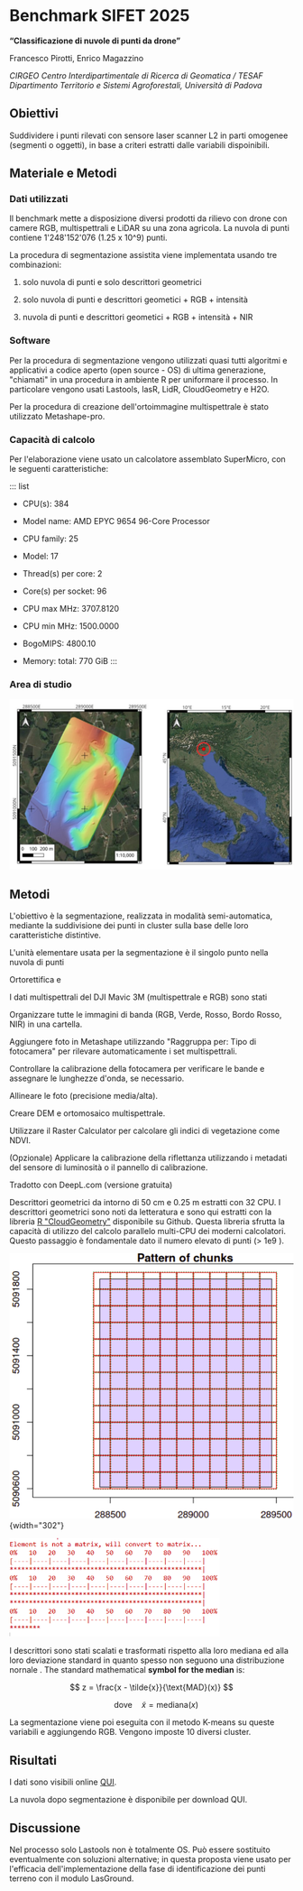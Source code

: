 # Benchmark SIFET 2025

**“Classificazione di nuvole di punti da drone”**

Francesco Pirotti, Enrico Magazzino

*CIRGEO Centro Interdipartimentale di Ricerca di Geomatica / TESAF Dipartimento Territorio e Sistemi Agroforestali, Università di Padova*

## Obiettivi

Suddividere i punti rilevati con sensore laser scanner L2 in parti omogenee (segmenti o oggetti), in base a criteri estratti dalle variabili dispoinibili.

## Materiale e Metodi

### Dati utilizzati

Il benchmark mette a disposizione diversi prodotti da rilievo con drone con camere RGB, multispettrali e LiDAR su una zona agricola. La nuvola di punti contiene 1'248'152'076 (1.25 x 10\^9) punti.

La procedura di segmentazione assistita viene implementata usando tre combinazioni:

1.  solo nuvola di punti e solo descrittori geometrici

2.  solo nuvola di punti e descrittori geometici + RGB + intensità

3.  nuvola di punti e descrittori geometici + RGB + intensità + NIR

### Software

Per la procedura di segmentazione vengono utilizzati quasi tutti algoritmi e applicativi a codice aperto (open source - OS) di ultima generazione, "chiamati" in una procedura in ambiente R per uniformare il processo. In particolare vengono usati Lastools, lasR, LidR, CloudGeometry e H2O.

Per la procedura di creazione dell'ortoimmagine multispettrale è stato utilizzato Metashape-pro.

### Capacità di calcolo

Per l'elaborazione viene usato un calcolatore assemblato SuperMicro, con le seguenti caratteristiche:

::: list
-   CPU(s): 384

-   Model name: AMD EPYC 9654 96-Core Processor

-   CPU family: 25

-   Model: 17

-   Thread(s) per core: 2

-   Core(s) per socket: 96

-   CPU max MHz: 3707.8120

-   CPU min MHz: 1500.0000

-   BogoMIPS: 4800.10

-   Memory: total: 770 GiB
:::

### Area di studio

<img src="images/Layout 1.jpeg" width="600"/>

## Metodi

L'obiettivo è la segmentazione, realizzata in modalità semi-automatica, mediante la suddivisione dei punti in cluster sulla base delle loro caratteristiche distintive.

L'unità elementare usata per la segmentazione è il singolo punto nella nuvola di punti

Ortorettifica e

I dati multispettrali del DJI Mavic 3M (multispettrale e RGB) sono stati

Organizzare tutte le immagini di banda (RGB, Verde, Rosso, Bordo Rosso, NIR) in una cartella.

Aggiungere foto in Metashape utilizzando "Raggruppa per: Tipo di fotocamera" per rilevare automaticamente i set multispettrali.

Controllare la calibrazione della fotocamera per verificare le bande e assegnare le lunghezze d'onda, se necessario.

Allineare le foto (precisione media/alta).

Creare DEM e ortomosaico multispettrale.

Utilizzare il Raster Calculator per calcolare gli indici di vegetazione come NDVI.

(Opzionale) Applicare la calibrazione della riflettanza utilizzando i metadati del sensore di luminosità o il pannello di calibrazione.

Tradotto con DeepL.com (versione gratuita)

Descrittori geometrici da intorno di 50 cm e 0.25 m estratti con 32 CPU. I descrittori geometrici sono noti da letteratura e sono qui estratti con la libreria [R "CloudGeometry"](https://github.com/fpirotti/CloudGeometry) disponibile su Github. Questa libreria sfrutta la capacità di utilizzo del calcolo parallelo multi-CPU dei moderni calcolatori. Questo passaggio è fondamentale dato il numero elevato di punti (\> 1e9 ).

![](images/clipboard-1084557557.png){width="302"}

<img src="images/clipboard-2581011368.png" width="373"/>

I descrittori sono stati scalati e trasformati rispetto alla loro mediana ed alla loro deviazione standard in quanto spesso non seguono una distribuzione nornale . The standard mathematical **symbol for the median** is:

$$
z = \frac{x - \tilde{x}}{\text{MAD}(x)}
$$

$$  
\quad \text{dove} \quad \tilde{x} = \text{mediana}(x)
$$

La segmentazione viene poi eseguita con il metodo K-means su queste variabili e aggiungendo RGB. Vengono imposte 10 diversi cluster.

## Risultati

I dati sono visibili online [QUI](https://www.cirgeo.unipd.it/pointclouds/sifetBenchmark2025/).

La nuvola dopo segmentazione è disponibile per download QUI.

## Discussione

Nel processo solo Lastools non è totalmente OS. Può essere sostituito eventualmente con soluzioni alternative; in questa proposta viene usato per l'efficacia dell'implementazione della fase di identificazione dei punti terreno con il modulo LasGround.
